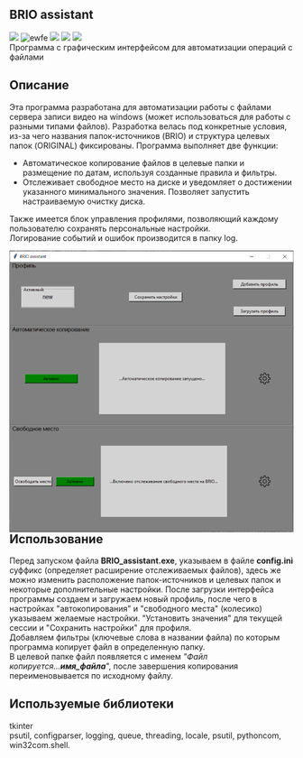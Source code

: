 ## BRIO assistant
![](https://img.shields.io/badge/python-3.8-brightgreen)
![ewfe](https://img.shields.io/github/downloads/geekk0/BRIO_assistant/total)
![](https://img.shields.io/github/languages/top/geekk0/BRIO_Assistant)
![](https://img.shields.io/github/commit-activity/y/geekk0/BRIO_Assistant)
![](https://img.shields.io/github/last-commit/geekk0/BRIO_Assistant)
<br>Программа с графическим интерфейсом для автоматизации операций с файлами

## Описание
Эта программа разработана для автоматизации работы с файлами сервера записи видео на windows (может 
использоваться для работы с разными типами файлов). Разработка велась под конкретные условия, из-за чего названия папок-источников (BRIO) и структура целевых папок (ORIGINAL) фиксированы. Программа выполняет две функции:    
- Автоматическое копирование файлов в целевые папки и размещение по датам, используя созданные правила и фильтры. 
- Отслеживает свободное место на диске и уведомляет о достижении указанного минимального значения. Позволяет запустить настраиваемую очистку диска. 

Также имеется блок управления профилями, позволяющий каждому пользователю сохранять персональные настройки.
<br>Логирование событий и ошибок производится в папку log.

<a href="url"><img src="images/BRIO_assistant.png" align="right" width="540" ></a>

## Использование
Перед запуском файла **BRIO_assistant.exe**, указываем в файле **config.ini** суффикс (определяет расширение отслеживаемых файлов),
здесь же можно изменить расположение папок-источников и целевых папок и некоторые дополнительные настройки.
После загрузки интерфейса программы создаем и загружаем новый профиль, после чего в настройках "автокопирования" и "свободного места" (колесико)
указываем желаемые настройки.  "Установить значения" для текущей сессии и "Сохранить настройки" для профиля.
<br>Добавляем фильтры (ключевые слова в названии файла) по которым программа копирует файл в определенную папку. <br>В целевой папке файл появляется с именем _"Файл копируется...**имя_файла**_", после завершения копирования переименовывается по исходному файлу.

## Используемые библиотеки
tkinter
<br>psutil, configparser, logging, queue, threading, locale, psutil, pythoncom, win32com.shell.
